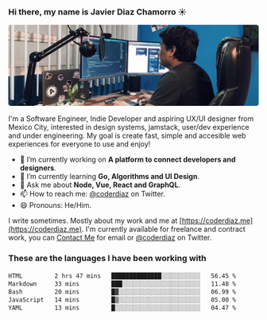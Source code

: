 ### Hi there, my name is Javier Diaz Chamorro ☀️
![My Setup](./cover.png)

I'm a Software Engineer, Indie Developer and aspiring UX/UI designer from Mexico City, interested in design systems, jamstack, user/dev experience and under engineering. My goal is create fast, simple and accesible web experiences for everyone to use and enjoy!

<!--
**coderdiaz/coderdiaz** is a ✨ _special_ ✨ repository because its `README.md` (this file) appears on your GitHub profile.

Here are some ideas to get you started:

- 🔭 I’m currently working on ...
- 🌱 I’m currently learning ...
- 👯 I’m looking to collaborate on ...
- 🤔 I’m looking for help with ...
- 💬 Ask me about ...
- 📫 How to reach me: ...
- 😄 Pronouns: ...
- ⚡ Fun fact: ...
-->

- 🔭  I’m currently working on **A platform to connect developers and designers**.
- 🌱  I’m currently learning **Go, Algorithms and UI Design**.
- 💬  Ask me about **Node, Vue, React and GraphQL**.
- 📫  How to reach me: [@coderdiaz](https://twitter.com/coderdiaz) on Twitter.
- 😄  Pronouns: He/Him.

I write sometimes. Mostly about my work and me at [https://coderdiaz.me](https://coderdiaz.me). I'm currently available for freelance and contract work, you can [Contact Me](mailto:hey@coderdiaz.me) for email or [@coderdiaz](https://twitter.com/coderdiaz) on Twitter.

### These are the languages I have been working with
<!--START_SECTION:waka-->
```text
HTML         2 hrs 47 mins   ██████████████░░░░░░░░░░░   56.45 % 
Markdown     33 mins         ███░░░░░░░░░░░░░░░░░░░░░░   11.48 % 
Bash         20 mins         █▓░░░░░░░░░░░░░░░░░░░░░░░   06.99 % 
JavaScript   14 mins         █▒░░░░░░░░░░░░░░░░░░░░░░░   05.00 % 
YAML         13 mins         █░░░░░░░░░░░░░░░░░░░░░░░░   04.47 % 
```
<!--END_SECTION:waka-->
